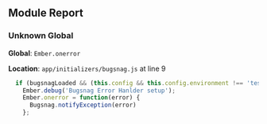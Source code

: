 ## Module Report
### Unknown Global

**Global**: `Ember.onerror`

**Location**: `app/initializers/bugsnag.js` at line 9

```js
  if (bugsnagLoaded && (this.config && this.config.environment !== 'test')) {
    Ember.debug('Bugsnag Error Hanlder setup');
    Ember.onerror = function(error) {
      Bugsnag.notifyException(error)
    };
```
